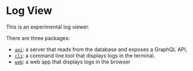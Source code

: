 # Log View

This is an experimental log viewer.

There are three packages:

- [`api`](/packages/api): a server that reads from the database and exposes a GraphQL API,
- [`cli`](/packages/cli): a command line tool that displays logs in the terminal.
- [`web`](/packages/web): a web app that displays logs in the browser
